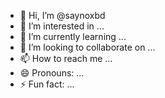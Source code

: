 - 👋 Hi, I’m @saynoxbd
- 👀 I’m interested in ...
- 🌱 I’m currently learning ...
- 💞️ I’m looking to collaborate on ...
- 📫 How to reach me ...
- 😄 Pronouns: ...
- ⚡ Fun fact: ...

<!---
saynoxbd/saynoxbd is a ✨ special ✨ repository because its `README.md` (this file) appears on your GitHub profile.
You can click the Preview link to take a look at your changes.
--->
